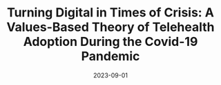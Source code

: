 ---
title: "Turning Digital in Times of Crisis: A Values-Based Theory of Telehealth Adoption During the Covid-19 Pandemic"
collection: publications
permalink: /publication/2023-Bernardi-I&M
date: 2023-09-01
venue: 'Information & Management'
paperurl: '/files/PDF/2023-Bernardi-I&M.pdf'
link: 'https://doi.org/10.1016/j.im.2023.103835'
citation: 'Bernardi, Roberta (2023). &quot;Turning Digital in Times of Crisis: A Values-Based Theory of Telehealth Adoption During the Covid-19 Pandemic.&quot; <i>Information & Management</i>. 60(6), 103835. https://doi.org/10.1016/j.im.2023.103835'
---